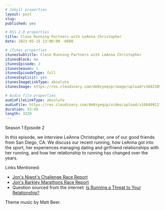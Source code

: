 ```yaml
---
# Jekyll properties
layout: post
slug:
published: yes

# RSS 2.0 properties
title: Close Running Partners with LeAnna Christopher
date: 2023-05-15 13:00:00 -0600

# iTunes properties
itunesSubtitle: Close Running Partners with LeAnna Christopher
itunesBlock: no
itunesEpisode: 2
itunesSeason: 1
itunesEpisodeType: full
itunesExplicit: yes
itunesImageLinkType: absolute
itunesImage: https://res.cloudinary.com/dm9zyeqzp/image/upload/v1682385897/cover_rblshc.png

# Audio file properties
audioFileLinkType: absolute
audioFile: https://res.cloudinary.com/dm9zyeqzp/video/upload/v1684091214/rwp-audio/s1_ep2_leanna_christopher_ym89we.m4a
duration: 53:49
length: 3229
---
```


Season 1 Episode 2

In this episode, we interview LeAnna Christopher, one of our good friends from San Diego, CA. We discuss our recent running, how LeAnna got into the sport, her experiences managing dating and girlfriend relationships with her running, and how her relationship to running has changed over the years.

Links Mentioned:
- [Jon's Niwot's Challenge Race Report](https://joneisen.me/running/2023/05/10/niwots-challenge-2023.html)
- [Jon's Barkley Marathons Race Report](https://joneisen.me/running/2023/03/19/barkley-marathons-2023-race-report.html)
- Question sourced from the internet: [Is Running a Threat to Your Relationship?](https://www.yahoo.com/lifestyle/running-threat-relationship-090626808.html)

Theme music by Matt Beer.
